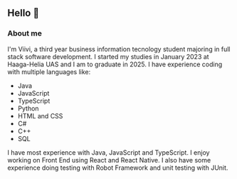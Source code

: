 ## Hello 🤗

### About me
I'm Viivi, a third year business information tecnology student majoring in full stack software development. I started my studies in January 2023 at Haaga-Helia UAS and I am to graduate in 2025. I have experience coding with  multiple languages like: 

- Java
- JavaScript
- TypeScript
- Python
- HTML and CSS
- C#
- C++
- SQL

I have most experience with Java, JavaScript and TypeScript. I enjoy working on Front End using React and React Native. I also have some experience doing testing with Robot Framework and unit testing with JUnit.
<!--
**viivisalin/viivisalin** is a ✨ _special_ ✨ repository because its `README.md` (this file) appears on your GitHub profile.

Here are some ideas to get you started:

- 🔭 I’m currently working on ...
- 🌱 I’m currently learning ...
- 👯 I’m looking to collaborate on ...
- 🤔 I’m looking for help with ...
- 💬 Ask me about ...
- 📫 How to reach me: ...
- 😄 Pronouns: ...
- ⚡ Fun fact: ...
-->
